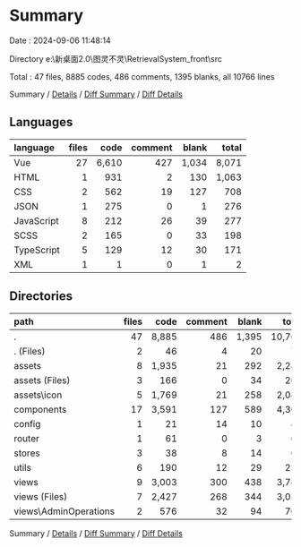 # Summary

Date : 2024-09-06 11:48:14

Directory e:\\新桌面2.0\\图灵不灵\\RetrievalSystem_front\\src

Total : 47 files,  8885 codes, 486 comments, 1395 blanks, all 10766 lines

Summary / [Details](details.md) / [Diff Summary](diff.md) / [Diff Details](diff-details.md)

## Languages
| language | files | code | comment | blank | total |
| :--- | ---: | ---: | ---: | ---: | ---: |
| Vue | 27 | 6,610 | 427 | 1,034 | 8,071 |
| HTML | 1 | 931 | 2 | 130 | 1,063 |
| CSS | 2 | 562 | 19 | 127 | 708 |
| JSON | 1 | 275 | 0 | 1 | 276 |
| JavaScript | 8 | 212 | 26 | 39 | 277 |
| SCSS | 2 | 165 | 0 | 33 | 198 |
| TypeScript | 5 | 129 | 12 | 30 | 171 |
| XML | 1 | 1 | 0 | 1 | 2 |

## Directories
| path | files | code | comment | blank | total |
| :--- | ---: | ---: | ---: | ---: | ---: |
| . | 47 | 8,885 | 486 | 1,395 | 10,766 |
| . (Files) | 2 | 46 | 4 | 20 | 70 |
| assets | 8 | 1,935 | 21 | 292 | 2,248 |
| assets (Files) | 3 | 166 | 0 | 34 | 200 |
| assets\\icon | 5 | 1,769 | 21 | 258 | 2,048 |
| components | 17 | 3,591 | 127 | 589 | 4,307 |
| config | 1 | 21 | 14 | 10 | 45 |
| router | 1 | 61 | 0 | 3 | 64 |
| stores | 3 | 38 | 8 | 14 | 60 |
| utils | 6 | 190 | 12 | 29 | 231 |
| views | 9 | 3,003 | 300 | 438 | 3,741 |
| views (Files) | 7 | 2,427 | 268 | 344 | 3,039 |
| views\\AdminOperations | 2 | 576 | 32 | 94 | 702 |

Summary / [Details](details.md) / [Diff Summary](diff.md) / [Diff Details](diff-details.md)